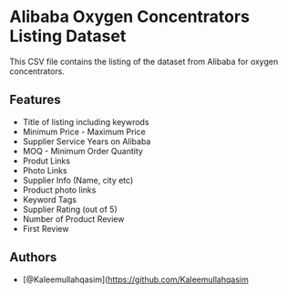 
# Alibaba Oxygen Concentrators Listing Dataset

This CSV file contains the listing of the dataset from Alibaba for oxygen concentrators.  


## Features

- Title of listing including keywrods
- Minimum Price - Maximum Price
- Supplier Service Years on Alibaba
- MOQ - Minimum Order Quantity
- Produt Links
- Photo Links
- Supplier Info (Name, city etc)
- Product photo links 
- Keyword Tags
- Supplier Rating (out of 5)
- Number of Product Review
- First Review 





## Authors

- [@Kaleemullahqasim](https://github.com/Kaleemullahqasim

